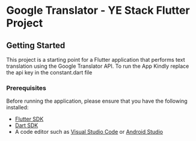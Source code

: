 # Google Translator - YE Stack Flutter Project

## Getting Started

This project is a starting point for a Flutter application that performs text translation using the Google Translator API.
To run the App Kindly replace the api key in the constant.dart file

### Prerequisites

Before running the application, please ensure that you have the following installed:

- [Flutter SDK](https://flutter.dev/docs/get-started/install)
- [Dart SDK](https://dart.dev/get-dart)
- A code editor such as [Visual Studio Code](https://code.visualstudio.com/) or [Android Studio](https://developer.android.com/studio)
